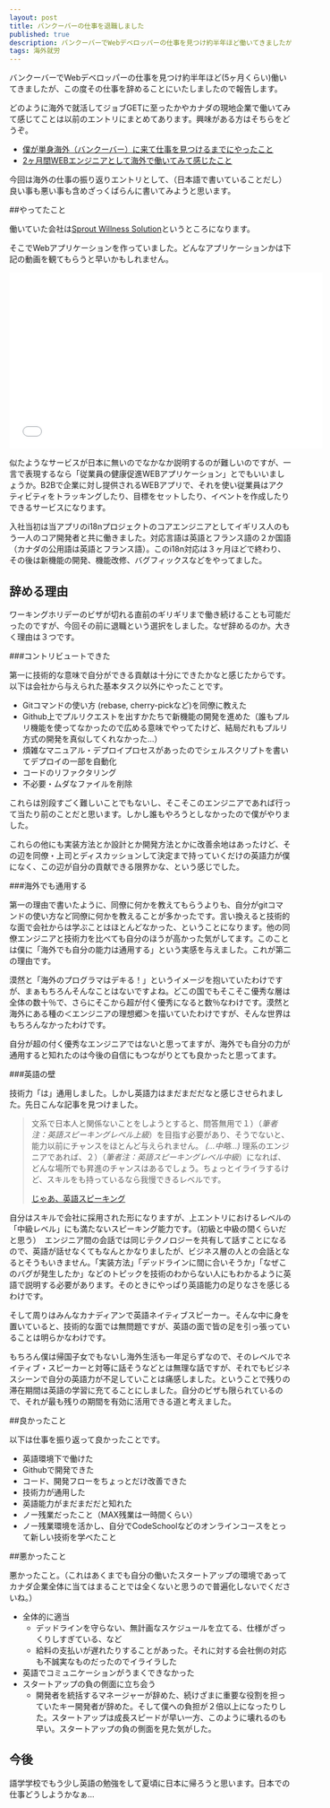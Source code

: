 ```yaml
---
layout: post
title: バンクーバーの仕事を退職しました
published: true
description: バンクーバーでWebデベロッパーの仕事を見つけ約半年ほど働いてきましたが、この度その仕事を辞めることにいたしました。どのように海外で就活して仕事をGETするに至ったかの経緯やカナダの現地企業で働いてみての感想は以前のエントリにまとめてあります。興味がある方はそちらをどうぞ。
tags: 海外就労
---
```


バンクーバーでWebデベロッパーの仕事を見つけ約半年ほど(5ヶ月くらい)働いてきましたが、この度その仕事を辞めることにいたしましたので報告します。

どのように海外で就活してジョブGETに至ったかやカナダの現地企業で働いてみて感じてことは以前のエントリにまとめてあります。興味がある方はそちらをどうぞ。

* [僕が単身海外（バンクーバー）に来て仕事を見つけるまでにやったこと](http://blog.toshimaru.net/how-to-find-job-in-Vancouver/)
* [2ヶ月間WEBエンジニアとして海外で働いてみて感じたこと](http://blog.toshimaru.net/my-impression-after-working-2-months/)

今回は海外の仕事の振り返りエントリとして、（日本語で書いていることだし）良い事も悪い事も含めざっくばらんに書いてみようと思います。

##やってたこと

働いていた会社は[Sprout Willness Solution](http://www.sproutatwork.com/)というところになります。

そこでWebアプリケーションを作っていました。どんなアプリケーションかは下記の動画を観てもらうと早いかもしれません。

<iframe width="560" height="315" src="//www.youtube.com/embed/JI7xKhJvOXM?rel=0" frameborder="0" allowfullscreen></iframe>

似たようなサービスが日本に無いのでなかなか説明するのが難しいのですが、一言で表現するなら「従業員の健康促進WEBアプリケーション」とでもいいましょうか。B2Bで企業に対し提供されるWEBアプリで、それを使い従業員はアクティビティをトラッキングしたり、目標をセットしたり、イベントを作成したりできるサービスになります。

入社当初は当アプリのi18nプロジェクトのコアエンジニアとしてイギリス人のもう一人のコア開発者と共に働きました。対応言語は英語とフランス語の２か国語（カナダの公用語は英語とフランス語）。このi18n対応は３ヶ月ほどで終わり、その後は新機能の開発、機能改修、バグフィックスなどをやってました。

## 辞める理由

ワーキングホリデーのビザが切れる直前のギリギリまで働き続けることも可能だったのですが、今回その前に退職という選択をしました。なぜ辞めるのか。大きく理由は３つです。

###コントリビュートできた

第一に技術的な意味で自分ができる貢献は十分にできたかなと感じたからです。以下は会社から与えられた基本タスク以外にやったことです。

* Gitコマンドの使い方 (rebase, cherry-pickなど)を同僚に教えた
* Github上でプルリクエストを出すかたちで新機能の開発を進めた（誰もプルリ機能を使ってなかったので広める意味でやってたけど、結局だれもプルリ方式の開発を真似してくれなかった...）
* 煩雑なマニュアル・デプロイプロセスがあったのでシェルスクリプトを書いてデプロイの一部を自動化
* コードのリファクタリング
* 不必要・ムダなファイルを削除

これらは別段すごく難しいことでもないし、そこそこのエンジニアであれば行って当たり前のことだと思います。しかし誰もやろうとしなかったので僕がやりました。

これらの他にも実装方法とか設計とか開発方法とかに改善余地はあったけど、その辺を同僚・上司とディスカッションして決定まで持っていくだけの英語力が僕になく、この辺が自分の貢献できる限界かな、という感じでした。

###海外でも通用する

第一の理由で書いたように、同僚に何かを教えてもらうよりも、自分がgitコマンドの使い方など同僚に何かを教えることが多かったです。言い換えると技術的な面で会社からは学ぶことはほとんどなかった、ということになります。他の同僚エンジニアと技術力を比べても自分のほうが高かった気がしてます。このことは僕に「海外でも自分の能力は通用する」という実感を与えました。これが第二の理由です。

漠然と「海外のプログラマはデキる！」というイメージを抱いていたわけですが、まぁもちろんそんなことはないですよね。どこの国でもそこそこ優秀な層は全体の数十％で、さらにそこから超が付く優秀になると数％なわけです。漠然と海外にある種の＜エンジニアの理想郷＞を描いていたわけですが、そんな世界はもちろんなかったわけです。

自分が超の付く優秀なエンジニアではないと思ってますが、海外でも自分の力が通用すると知れたのは今後の自信にもつながりとても良かったと思ってます。

###英語の壁

技術力「は」通用しました。しかし英語力はまだまだだなと感じさせられました。先日こんな記事を見つけました。

> 文系で日本人と関係ないことをしようとすると、問答無用で１）（*筆者注：英語スピーキングレベル上級*）を目指す必要があり、そうでないと、能力以前にチャンスをほとんど与えられません。 *(...中略...)* 理系のエンジニアであれば、２）（*筆者注：英語スピーキングレベル中級*）になれば、どんな場所でも昇進のチャンスはあるでしょう。ちょっとイライラするけど、スキルをも持っているなら我慢できるレベルです。
>
> [じゃあ、英語スピーキング](http://nururi.com/?eid=528)

自分はスキルで会社に採用された形になりますが、上エントリにおけるレベルの「中級レベル」にも満たないスピーキング能力です。（初級と中級の間くらいだと思う）　エンジニア間の会話では同じテクノロジーを共有して話すことになるので、英語が話せなくてもなんとかなりましたが、ビジネス層の人との会話となるとそうもいきません。「実装方法」「デッドラインに間に合いそうか」「なぜこのバグが発生したか」などのトピックを技術のわからない人にもわかるように英語で説明する必要があります。そのときにやっぱり英語能力の足りなさを感じるわけです。

そして周りはみんなカナディアンで英語ネイティブスピーカー。そんな中に身を置いていると、技術的な面では無問題ですが、英語の面で皆の足を引っ張っていることは明らかなわけです。

もちろん僕は帰国子女でもないし海外生活も一年足らずなので、そのレベルでネイティブ・スピーカーと対等に話そうなどとは無理な話ですが、それでもビジネスシーンで自分の英語力が不足していことは痛感しました。ということで残りの滞在期間は英語の学習に充てることにしました。自分のビザも限られているので、それが最も残りの期間を有効に活用できる道と考えました。

##良かったこと

以下は仕事を振り返って良かったことです。

* 英語環境下で働けた
* Githubで開発できた
* コード、開発フローをちょっとだけ改善できた
* 技術力が通用した
* 英語能力がまだまだだと知れた
* ノー残業だったこと（MAX残業は一時間くらい）
* ノー残業環境を活かし、自分でCodeSchoolなどのオンラインコースをとって新しい技術を学べたこと

##悪かったこと

悪かったこと。（これはあくまでも自分の働いたスタートアップの環境であってカナダ企業全体に当てはまることでは全くないと思うので普遍化しないでくださいね。）

* 全体的に適当
  * デッドラインを守らない、無計画なスケジュールを立てる、仕様がざっくりしすぎている、など
  * 給料の支払いが遅れたりすることがあった。それに対する会社側の対応も不誠実なものだったのでイライラした
* 英語でコミュニケーションがうまくできなかった
* スタートアップの負の側面に立ち会う
  * 開発者を統括するマネージャーが辞めた、続けざまに重要な役割を担っていたキー開発者が辞めた。そして僕への負担が２倍以上になったりした。スタートアップは成長スピードが早い一方、このように壊れるのも早い。スタートアップの負の側面を見た気がした。

## 今後

語学学校でもう少し英語の勉強をして夏頃に日本に帰ろうと思います。日本での仕事どうしようかなぁ...
